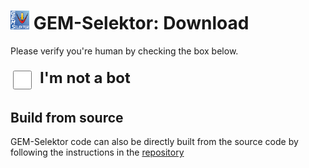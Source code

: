 # <img style="float: center; height: 6%; width: 6%;" src="../../../img/gems2.png"> GEM-Selektor: Download


Please verify you're human by checking the box below.

<!-- Large Checkbox -->
<div id="checkbox-container">
  <input type="checkbox" id="verify-checkbox">
  <label for="verify-checkbox">I'm not a bot</label>
</div>

<!-- Fireworks Canvas -->
<canvas id="fireworks-canvas"></canvas>

<!-- Hidden Download Button -->
<div id="download-container" style="display: none; margin-top: 20px;">
  <a href="installpack" class="md-button md-button--primary">
    Download page for GEM-Selektor
  </a>
</div>

<style>
  /* left the checkbox */
  #checkbox-container {
    text-align: left;
    margin-top: 20px;
    font-size: 24px;
    font-weight: bold;
    display: flex;
    align-items: left;
    justify-content: left;
    gap: 10px;
  }

  /* Large checkbox */
  #verify-checkbox {
    width: 30px;
    height: 30px;
    cursor: pointer;
  }

  /* Fireworks effect */
  #fireworks-canvas {
    position: fixed;
    top: 0;
    left: 0;
    width: 100vw;
    height: 100vh;
    pointer-events: none;
    display: none;
  }
</style>

## Build from source

GEM-Selektor code can also be directly built from the source code by following the instructions in the [repository](https://bitbucket.org/gems4/gems3gui/src/trunk/)

